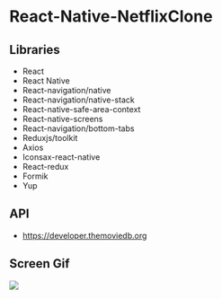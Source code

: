 # React-Native-NetflixClone

## Libraries

- React
- React Native
- React-navigation/native
- React-navigation/native-stack
- React-native-safe-area-context
- React-native-screens
- React-navigation/bottom-tabs
- Reduxjs/toolkit
- Axios
- Iconsax-react-native
- React-redux
- Formik
- Yup

## API

- https://developer.themoviedb.org

## Screen Gif

<img src="screen.gif" />
